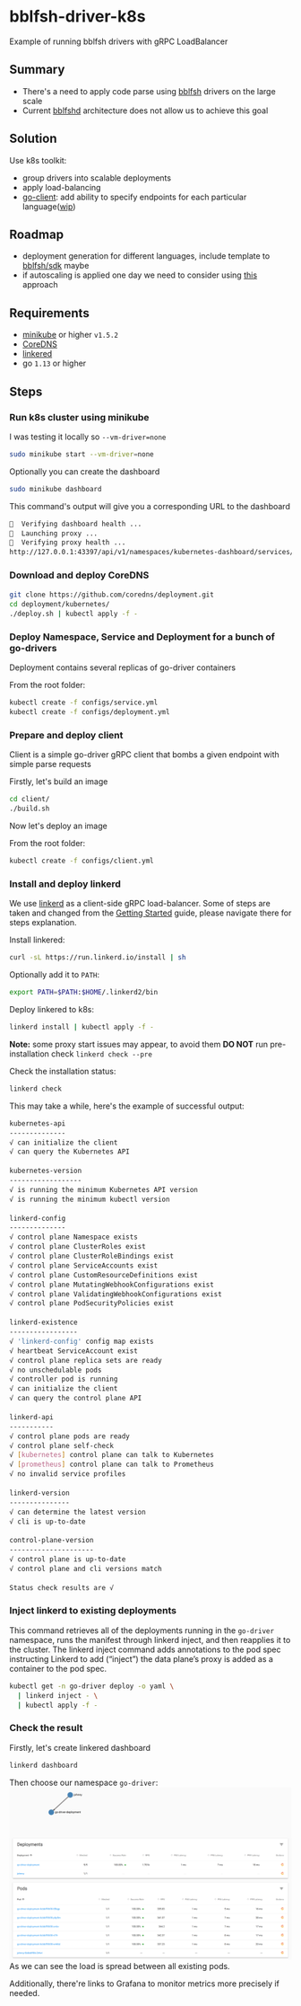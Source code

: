 # bblfsh-driver-k8s
Example of running bblfsh drivers with gRPC LoadBalancer

## Summary
- There's a need to apply code parse using [bblfsh](https://github.com/bblfsh/sdk) drivers on the large scale
- Current [bblfshd](https://github.com/bblfsh/bblfshd) architecture does not allow us to achieve this goal

## Solution
Use k8s toolkit:
- group drivers into scalable deployments
- apply load-balancing
- [go-client](https://github.com/bblfsh/go-client): add ability to specify endpoints for each particular language([wip](https://github.com/bblfsh/go-client/pull/130))

## Roadmap
- deployment generation for different languages, include template to [bblfsh/sdk](https://github.com/bblfsh/sdk) maybe 
- if autoscaling is applied one day we need to consider using [this](https://linkerd.io/2/features/proxy-injection) approach

## Requirements
- [minikube](https://github.com/kubernetes/minikube) or higher `v1.5.2`
- [CoreDNS](https://github.com/coredns/deployment)
- [linkered](https://linkerd.io/2/getting-started)
- go `1.13` or higher

## Steps
### Run k8s cluster using minikube
I was testing it locally so `--vm-driver=none`
```bash
sudo minikube start --vm-driver=none
```
Optionally you can create the dashboard
```bash
sudo minikube dashboard
```
This command's output will give you a corresponding URL to the dashboard
```bash
🤔  Verifying dashboard health ...
🚀  Launching proxy ...
🤔  Verifying proxy health ...
http://127.0.0.1:43397/api/v1/namespaces/kubernetes-dashboard/services/http:kubernetes-dashboard:/proxy/
```
### Download and deploy CoreDNS
```bash
git clone https://github.com/coredns/deployment.git
cd deployment/kubernetes/
./deploy.sh | kubectl apply -f -
```
### Deploy Namespace, Service and Deployment for a bunch of go-drivers
Deployment contains several replicas of go-driver containers

From the root folder:
```bash
kubectl create -f configs/service.yml
kubectl create -f configs/deployment.yml
```
### Prepare and deploy client
Client is a simple go-driver gRPC client that bombs a given endpoint with simple parse requests

Firstly, let's build an image
```bash
cd client/
./build.sh
```
Now let's deploy an image

From the root folder:
```bash
kubectl create -f configs/client.yml
```
### Install and deploy linkerd
We use [linkerd](https://linkerd.io) as a client-side gRPC load-balancer.
Some of steps are taken and changed from the [Getting Started](https://linkerd.io/2/getting-started) guide, please navigate there for steps explanation.

Install linkered:
```bash
curl -sL https://run.linkerd.io/install | sh
```
Optionally add it to `PATH`:
```bash
export PATH=$PATH:$HOME/.linkerd2/bin
```
Deploy linkered to k8s:
```bash
linkerd install | kubectl apply -f -
```
**Note:** some proxy start issues may appear, to avoid them **DO NOT** run pre-installation check `linkerd check --pre`

Check the installation status:
```bash
linkerd check
```
This may take a while, here's the example of successful output:
```bash
kubernetes-api
--------------
√ can initialize the client
√ can query the Kubernetes API

kubernetes-version
------------------
√ is running the minimum Kubernetes API version
√ is running the minimum kubectl version

linkerd-config
--------------
√ control plane Namespace exists
√ control plane ClusterRoles exist
√ control plane ClusterRoleBindings exist
√ control plane ServiceAccounts exist
√ control plane CustomResourceDefinitions exist
√ control plane MutatingWebhookConfigurations exist
√ control plane ValidatingWebhookConfigurations exist
√ control plane PodSecurityPolicies exist

linkerd-existence
-----------------
√ 'linkerd-config' config map exists
√ heartbeat ServiceAccount exist
√ control plane replica sets are ready
√ no unschedulable pods
√ controller pod is running
√ can initialize the client
√ can query the control plane API

linkerd-api
-----------
√ control plane pods are ready
√ control plane self-check
√ [kubernetes] control plane can talk to Kubernetes
√ [prometheus] control plane can talk to Prometheus
√ no invalid service profiles

linkerd-version
---------------
√ can determine the latest version
√ cli is up-to-date

control-plane-version
---------------------
√ control plane is up-to-date
√ control plane and cli versions match

Status check results are √
```
### Inject linkerd to existing deployments
This command retrieves all of the deployments running in the `go-driver` namespace, runs the manifest through linkerd inject, and then reapplies it to the cluster. The linkerd inject command adds annotations to the pod spec instructing Linkerd to add (“inject”) the data plane’s proxy is added as a container to the pod spec.
```bash
kubectl get -n go-driver deploy -o yaml \
  | linkerd inject - \
  | kubectl apply -f -
```
### Check the result
Firstly, let's create linkered dashboard
```bash
linkerd dashboard
```
Then choose our namespace `go-driver`:
![linkerd](img/linkerd.png)
As we can see the load is spread between all existing pods.

Additionally, there're links to Grafana to monitor metrics more precisely if needed.
